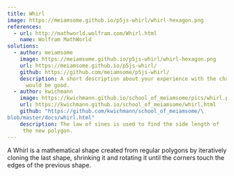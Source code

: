 ```yaml
---
title: Whirl
image: https://meiamsome.github.io/p5js-whirl/whirl-hexagon.png
references:
  - url: http://mathworld.wolfram.com/Whirl.html
    name: Wolfram MathWorld
solutions:
  - author: meiamsome
    image: https://meiamsome.github.io/p5js-whirl/whirl-hexagon.png
    url: https://meiamsome.github.io/p5js-whirl/
    github: https://github.com/meiamsome/p5js-whirl/
    description: A short description about your experience with the challenge
      would be good.
  - author: kwichmann
    image: https://kwichmann.github.io/school_of_meiamsome/pics/whirl.png
    url: https://kwichmann.github.io/school_of_meiamsome/whirl.html
    github: "https://github.com/kwichmann/school_of_meiamsome/\
blob/master/docs/whirl.html"
    description: The law of sines is used to find the side length of
     the new polygon.
---
```

A Whirl is a mathematical shape created from regular polygons by iteratively
cloning the last shape, shrinking it and rotating it until the corners touch
the edges of the previous shape.
